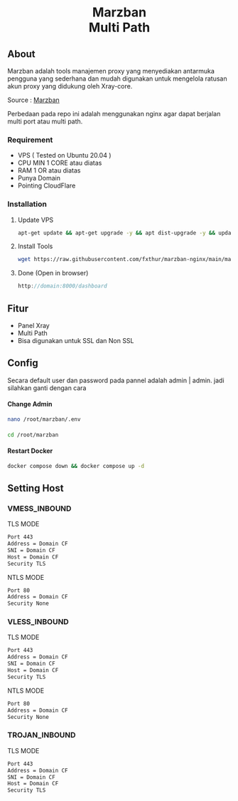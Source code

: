 <div align="center">
  <h1 align="center">Marzban <br> Multi Path </br></h1>
</div>

## About

Marzban adalah tools manajemen proxy yang menyediakan antarmuka pengguna yang sederhana dan mudah digunakan untuk mengelola ratusan akun proxy yang didukung oleh Xray-core.

Source : [Marzban](https://github.com/Gozargah/Marzban)

Perbedaan pada repo ini adalah menggunakan nginx agar dapat berjalan multi port atau multi path.

### Requirement

- VPS ( Tested on Ubuntu 20.04 )
- CPU MIN 1 CORE atau diatas
- RAM 1 OR atau diatas
- Punya Domain
- Pointing CloudFlare

### Installation

1. Update VPS
   ```sh
   apt-get update && apt-get upgrade -y && apt dist-upgrade -y && update-grub && reboot
   ```
2. Install Tools

   ```sh
   wget https://raw.githubusercontent.com/fxthur/marzban-nginx/main/marzbanInstall.sh && chmod 755 marzbanInstall.sh && ./marzbanInstall.sh
   ```

3. Done (Open in browser)
   ```js
   http://domain:8000/dashboard
   ```

## Fitur

- Panel Xray
- Multi Path
- Bisa digunakan untuk SSL dan Non SSL

## Config

Secara default user dan password pada pannel adalah
admin | admin.
jadi silahkan ganti dengan cara

#### Change Admin

```sh
nano /root/marzban/.env
```

####

```sh
cd /root/marzban
```

#### Restart Docker

```sh
docker compose down && docker compose up -d
```

## Setting Host

### VMESS_INBOUND

TLS MODE

```sh
Port 443
Address = Domain CF
SNI = Domain CF
Host = Domain CF
Security TLS
```

NTLS MODE

```sh
Port 80
Address = Domain CF
Security None
```

### VLESS_INBOUND

TLS MODE

```sh
Port 443
Address = Domain CF
SNI = Domain CF
Host = Domain CF
Security TLS
```

NTLS MODE

```sh
Port 80
Address = Domain CF
Security None
```

### TROJAN_INBOUND

TLS MODE

```sh
Port 443
Address = Domain CF
SNI = Domain CF
Host = Domain CF
Security TLS
```

